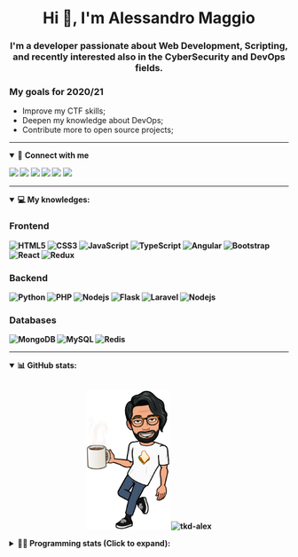 <h1 align="center">Hi 👋, I'm Alessandro Maggio</h1>
<h3 align="center">I'm a developer passionate about Web Development, Scripting, and recently interested also in the CyberSecurity and DevOps fields.</h3>

### My goals for 2020/21
- Improve my CTF skills;
- Deepen my knowledge about DevOps;
- Contribute more to open source projects;

____

<details open>
<summary>🤝 <b>Connect with me<b></summary>

<p align = "center">

[<img src="https://img.shields.io/badge/twitter-1DA1F2.svg?&style=for-the-badge&logo=twitter&logoColor=white" />](https://twitter.com/TkdAxel)
[<img src ="https://img.shields.io/badge/portfolio-web-%23.svg?&style=for-the-badge&logo=&logoColor=white%22">](https://alessandromaggio.it/)
[<img src ="https://img.shields.io/badge/Telegram-1ca0f1.svg?&style=for-the-badge&logo=Telegram&logoColor=white%22&link=https://t.me/TkdAlex">](https://t.me/TkdAlex/)
[<img src="https://img.shields.io/badge/gmail-c14438.svg?&style=for-the-badge&logo=Gmail&logoColor=white&link=mailto:alex.tkd.alex@gmail.com"/>](mailto:alex.tkd.alex@gmail.com)
[<img src="https://img.shields.io/badge/linkedin-0077B5.svg?&style=for-the-badge&logo=linkedin&logoColor=white" />](https://www.linkedin.com/in/aalessandromaggio/)
[<img src = "https://img.shields.io/badge/instagram-E4405F.svg?&style=for-the-badge&logo=instagram&logoColor=white">](https://www.instagram.com/tkd_alex/)
<!--- [![Visits Badge](https://badges.pufler.dev/visits/tkd-alex/tkd-alex?style=for-the-badge&color=blue)](https://github.com/tkd-alex/tkd-alex) -->

</p>

</details>

---

<details open>
<summary>💻 <b>My knowledges</b>: </summary>

### Frontend
![HTML5](https://img.shields.io/badge/-HTML5-E34F26.svg?style=for-the-badge&logo=html5&logoColor=ffffff)
![CSS3](https://img.shields.io/badge/-CSS3-1572B6.svg?style=for-the-badge&logo=css3)
![JavaScript](https://img.shields.io/badge/-JavaScript-282C34?style=for-the-badge&logo=javascript)
![TypeScript](https://img.shields.io/badge/-TypeScript-007ACC?style=for-the-badge&logo=typescript)
![Angular](https://img.shields.io/badge/-Angular-DD0031?style=for-the-badge&logo=angular)
![Bootstrap](https://img.shields.io/badge/-Bootstrap-563D7C.svg?style=for-the-badge&logo=bootstrap)
![React](https://img.shields.io/badge/-React-282C34.svg?style=for-the-badge&logo=react&logoColor=ffffff)
![Redux](https://img.shields.io/badge/-Redux-764ABC.svg?style=for-the-badge&logo=redux)

### Backend
![Python](https://img.shields.io/badge/-Python-3776AB.svg?style=for-the-badge&logo=Python&logoColor=ffffff)
![PHP](https://img.shields.io/badge/-PHP-777BB4.svg?style=for-the-badge&logo=PHP&logoColor=ffffff)
![Nodejs](https://img.shields.io/badge/-Bash-4EAA25.svg?style=for-the-badge&logo=gnu-bash&logoColor=ffffff)
![Flask](https://img.shields.io/badge/-Flask-282C34.svg?style=for-the-badge&logo=flask)
![Laravel](https://img.shields.io/badge/-Laravel-FF2D20.svg?style=for-the-badge&logo=laravel&logoColor=ffffff)
![Nodejs](https://img.shields.io/badge/-Nodejs-339933.svg?style=for-the-badge&logo=Node.js&logoColor=ffffff)

### Databases
![MongoDB](https://img.shields.io/badge/-MongoDB-47A248?style=for-the-badge&logo=mongodb&logoColor=ffffff)
![MySQL](https://img.shields.io/badge/-MySQL-4479A1?style=for-the-badge&logo=mysql&logoColor=ffffff)
![Redis](https://img.shields.io/badge/-Redis-DC382D?style=for-the-badge&logo=Redis&logoColor=ffffff)

</details>

---

<details open>
 <summary>📊 <b>GitHub stats</b>: </summary>

<br>

<p align = "center">
    <img src="https://raw.githubusercontent.com/Tkd-Alex/tkd-alex/master/images/321517cd-ff68-41a7-b0d1-e765680568a7-8b6448d9-c944-4146-b633-adbdd25cb471-v1.png" height="250" />
    <img src="https://github-readme-stats.vercel.app/api?username=tkd-alex&show_icons=true&count_private=true&hide_border=true&line_height=25" alt="tkd-alex">
</p>

</design>

<details>
 <summary>👨‍💻 <b>Programming stats (Click to expand)</b>: </summary>
 
<!--START_SECTION:waka-->
**I'm an Early 🐤** 

```text
🌞 Morning    294 commits    █████░░░░░░░░░░░░░░░░░░░░   21.79% 
🌆 Daytime    545 commits    ██████████░░░░░░░░░░░░░░░   40.4% 
🌃 Evening    477 commits    ████████░░░░░░░░░░░░░░░░░   35.36% 
🌙 Night      33 commits     ░░░░░░░░░░░░░░░░░░░░░░░░░   2.45%

```
📅 **I'm Most Productive on Wednesday** 

```text
Monday       213 commits    ████░░░░░░░░░░░░░░░░░░░░░   15.79% 
Tuesday      231 commits    ████░░░░░░░░░░░░░░░░░░░░░   17.12% 
Wednesday    276 commits    █████░░░░░░░░░░░░░░░░░░░░   20.46% 
Thursday     214 commits    ████░░░░░░░░░░░░░░░░░░░░░   15.86% 
Friday       217 commits    ████░░░░░░░░░░░░░░░░░░░░░   16.09% 
Saturday     86 commits     █░░░░░░░░░░░░░░░░░░░░░░░░   6.38% 
Sunday       112 commits    ██░░░░░░░░░░░░░░░░░░░░░░░   8.3%

```


📊 **This Week I Spent My Time On** 

```text
⌚︎ Time Zone: Europe/Rome

💬 Programming Languages: 
Python                   7 hrs 19 mins       ████████░░░░░░░░░░░░░░░░░   33.56% 
Java                     5 hrs 35 mins       ██████░░░░░░░░░░░░░░░░░░░   25.62% 
JavaScript               3 hrs 26 mins       ████░░░░░░░░░░░░░░░░░░░░░   15.76% 
Markdown                 1 hr 18 mins        █░░░░░░░░░░░░░░░░░░░░░░░░   6.0% 
Text                     1 hr 9 mins         █░░░░░░░░░░░░░░░░░░░░░░░░   5.27%

🔥 Editors: 
VS Code                  14 hrs 39 mins      ████████████████░░░░░░░░░   67.14% 
Sublime Text             6 hrs 5 mins        ███████░░░░░░░░░░░░░░░░░░   27.94% 
Android Studio           1 hr 4 mins         █░░░░░░░░░░░░░░░░░░░░░░░░   4.91%

🐱‍💻 Projects: 
Unknown Project          5 hrs 44 mins       ██████░░░░░░░░░░░░░░░░░░░   26.33% 
Giannetto-Mobile         4 hrs 38 mins       █████░░░░░░░░░░░░░░░░░░░░   21.25% 
Twitch-Channel-Points-Min4 hrs 14 mins       ████░░░░░░░░░░░░░░░░░░░░░   19.43% 
PandaScripts-Chrome-Exten3 hrs 28 mins       ████░░░░░░░░░░░░░░░░░░░░░   15.9% 
myStore                  1 hr 38 mins        ██░░░░░░░░░░░░░░░░░░░░░░░   7.51%

💻 Operating System: 
Linux                    21 hrs 49 mins      █████████████████████████   100.0%

```

**I Mostly Code in Python** 

```text
Python                   29 repos            ██████████░░░░░░░░░░░░░░░   39.73% 
JavaScript               12 repos            ████░░░░░░░░░░░░░░░░░░░░░   16.44% 
CSS                      6 repos             ██░░░░░░░░░░░░░░░░░░░░░░░   8.22% 
PHP                      5 repos             █░░░░░░░░░░░░░░░░░░░░░░░░   6.85% 
HTML                     5 repos             █░░░░░░░░░░░░░░░░░░░░░░░░   6.85%

```



 Last Updated on 23/11/2021
<!--END_SECTION:waka-->

</details>
